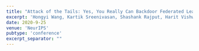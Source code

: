 ```yaml
---
title: "Attack of the Tails: Yes, You Really Can Backdoor Federated Learning"
excerpt: 'Hongyi Wang, Kartik Sreenivasan, Shashank Rajput, Harit Vishwakarma, Saurabh Agarwal, Jy-yong Sohn, Kangwook Lee, Dimitris Papailiopoulos \[[arXiv](https://arxiv.org/abs/2007.05084)\]'
date: 2020-9-25
venue: 'NeurIPS'
pubtype: 'conference'
excerpt_separator: ""
---
```

